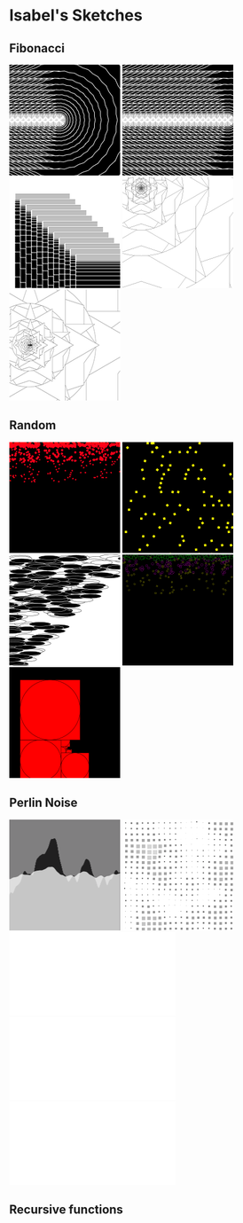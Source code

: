 # Isabel's Sketches

## Fibonacci
![](Isabel/fibonacci_squares.png)
![](Isabel/fibonacci_squares4.png)
![](Isabel/fibonacci_squares5.png)
![](Isabel/fibonacci_squares2.png)
![](Isabel/fibonacci_squares3.png)


## Random
![](Isabel/random2.png)
![](Isabel/random1.png)
![](Isabel/random3.png)
![](Isabel/random4.png)
![](Isabel/random5.png)

## Perlin Noise
![](Isabel/perlin2.png)
![](Isabel/perlin4.png)
![](Isabel/perlin2.1.pdf)
![](Isabel/perlin2.3.pdf)
![](Isabel/perlin4.2.pdf)



## Recursive functions
            
